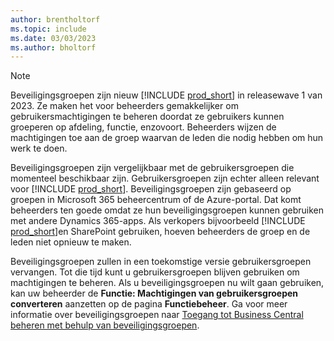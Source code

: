 ```yaml
---
author: brentholtorf
ms.topic: include
ms.date: 03/03/2023
ms.author: bholtorf
---
```


> [!NOTE]
> Beveiligingsgroepen zijn nieuw [!INCLUDE [prod_short](prod_short.md)] in releasewave 1 van 2023. Ze maken het voor beheerders gemakkelijker om gebruikersmachtigingen te beheren doordat ze gebruikers kunnen groeperen op afdeling, functie, enzovoort. Beheerders wijzen de machtigingen toe aan de groep waarvan de leden die nodig hebben om hun werk te doen.
>
> Beveiligingsgroepen zijn vergelijkbaar met de gebruikersgroepen die momenteel beschikbaar zijn. Gebruikersgroepen zijn echter alleen relevant voor [!INCLUDE [prod_short](prod_short.md)]. Beveiligingsgroepen zijn gebaseerd op groepen in Microsoft 365 beheercentrum of de Azure-portal. Dat komt beheerders ten goede omdat ze hun beveiligingsgroepen kunnen gebruiken met andere Dynamics 365-apps. Als verkopers bijvoorbeeld [!INCLUDE [prod_short](prod_short.md)]en SharePoint gebruiken, hoeven beheerders de groep en de leden niet opnieuw te maken.
>
> Beveiligingsgroepen zullen in een toekomstige versie gebruikersgroepen vervangen. Tot die tijd kunt u gebruikersgroepen blijven gebruiken om machtigingen te beheren. Als u beveiligingsgroepen nu wilt gaan gebruiken, kan uw beheerder de **Functie: Machtigingen van gebruikersgroepen converteren** aanzetten op de pagina **Functiebeheer**. Ga voor meer informatie over beveiligingsgroepen naar [Toegang tot Business Central beheren met behulp van beveiligingsgroepen](../ui-security-groups.md).